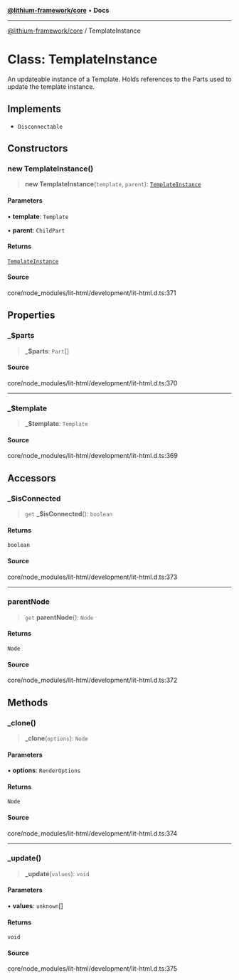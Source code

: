 [**@lithium-framework/core**](../README.md) • **Docs**

***

[@lithium-framework/core](../README.md) / TemplateInstance

# Class: TemplateInstance

An updateable instance of a Template. Holds references to the Parts used to
update the template instance.

## Implements

- `Disconnectable`

## Constructors

### new TemplateInstance()

> **new TemplateInstance**(`template`, `parent`): [`TemplateInstance`](TemplateInstance.md)

#### Parameters

• **template**: `Template`

• **parent**: `ChildPart`

#### Returns

[`TemplateInstance`](TemplateInstance.md)

#### Source

core/node\_modules/lit-html/development/lit-html.d.ts:371

## Properties

### \_$parts

> **\_$parts**: `Part`[]

#### Source

core/node\_modules/lit-html/development/lit-html.d.ts:370

***

### \_$template

> **\_$template**: `Template`

#### Source

core/node\_modules/lit-html/development/lit-html.d.ts:369

## Accessors

### \_$isConnected

> `get` **\_$isConnected**(): `boolean`

#### Returns

`boolean`

#### Source

core/node\_modules/lit-html/development/lit-html.d.ts:373

***

### parentNode

> `get` **parentNode**(): `Node`

#### Returns

`Node`

#### Source

core/node\_modules/lit-html/development/lit-html.d.ts:372

## Methods

### \_clone()

> **\_clone**(`options`): `Node`

#### Parameters

• **options**: `RenderOptions`

#### Returns

`Node`

#### Source

core/node\_modules/lit-html/development/lit-html.d.ts:374

***

### \_update()

> **\_update**(`values`): `void`

#### Parameters

• **values**: `unknown`[]

#### Returns

`void`

#### Source

core/node\_modules/lit-html/development/lit-html.d.ts:375
